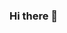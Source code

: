 ### Hi there 👋

<!--
**MagicaFox/magicafox** is a ✨ _special_ ✨ repository because its `README.md` (this file) appears on your GitHub profile.

Here are some ideas to get you started:

- 🔭 I’m currently working on Cyber Security Pathway
- 🌱 I’m currently learning Intro to Hardware and Technology
- 👯 I’m looking to collaborate on making an AI
- 🤔 I’m looking for help with a self learning AI
- 💬 Ask me about Reptiles
- 📫 How to reach me: Magicafox0@gmail.com
- ⚡ Fun fact: Don't trust nobody named Chris, cuz if Chris crossed Apple sauce, what you think he'll do to you
-->

